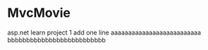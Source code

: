 MvcMovie
========

asp.net learn project 1
add one line
aaaaaaaaaaaaaaaaaaaaaaaaaa
bbbbbbbbbbbbbbbbbbbbbbbbbb

